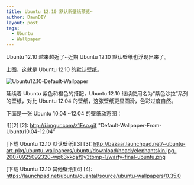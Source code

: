 ```yaml
---
title: Ubuntu 12.10 默认新壁纸预览~
author: DawnDIY
layout: post
tags:
  - Ubuntu
  - Wallpaper
---
```


Ubuntu 12.10 越来越近了~近期 Ubuntu 12.10 默认壁纸也浮现出来了。

上图，这就是 Ubuntu 12.10 的默认壁纸。

![][1]

 [1]: http://i.imgur.com/GD3w6.jpg "Ubuntu12.10-Default-Wallpaper"

延续着 Ubuntu 紫色和橙色的搭配，Ubuntu 12.10 继续使用名为“紫色沙拉”系列的壁纸，对比 Ubuntu 12.04 的壁纸，这张壁纸更显圆滑，色彩过度自然。

下面是一张 Ubuntu 10.04 ~12.04 的壁纸动态图：

![][2]
 [2]: http://i.imgur.com/z1Eso.gif "Default-Wallpaper-From-Ubuntu10.04-12.04"

[下载 Ubuntu 12.10 默认壁纸][3]
[3]: http://bazaar.launchpad.net/~ubuntu-art-pkg/ubuntu-wallpapers/ubuntu/download/head:/elephantskin.jpg-20070925092320-wp63xkqaf9y3tbmp-1/warty-final-ubuntu.png

[下载 Ubuntu 12.10 其他壁纸][4]
[4]: https://launchpad.net/ubuntu/quantal/source/ubuntu-wallpapers/0.35.0
